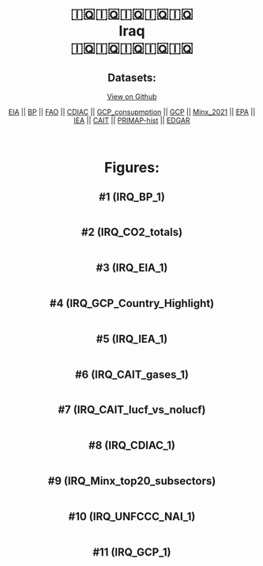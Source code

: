 
<center>
<h1 align="center">
🇮🇶🇮🇶🇮🇶🇮🇶🇮🇶
<br>
Iraq
<br>
🇮🇶🇮🇶🇮🇶🇮🇶🇮🇶
</h1>
<h2>Datasets:</h2>
<p><a href="https://github.com/dquintani/GreenhouseData/tree/master/country_data/IRQ_Iraq/data">View on Github</a>
<br></p><p><a href="data/IRQ_EIA.csv">EIA</a> || <a href="data/IRQ_BP.csv">BP</a> || <a href="data/IRQ_FAO.csv">FAO</a> || <a href="data/IRQ_CDIAC.csv">CDIAC</a> || <a href="data/IRQ_GCP_consupmption.csv">GCP_consupmption</a> || <a href="data/IRQ_GCP.csv">GCP</a> || <a href="data/IRQ_Minx_2021.csv">Minx_2021</a> || <a href="data/IRQ_EPA.csv">EPA</a> || <a href="data/IRQ_IEA.csv">IEA</a> || <a href="data/IRQ_CAIT.csv">CAIT</a> || <a href="data/IRQ_PRIMAP-hist.csv">PRIMAP-hist</a> || <a href="data/IRQ_EDGAR.csv">EDGAR</a></p><p><br></p>
<h1>Figures:</h1><h2>#1 (IRQ_BP_1)</h2>
<p><img alt="" src="figures/IRQ_BP_1.png" /></p><h2>#2 (IRQ_CO2_totals)</h2>
<p><img alt="" src="figures/IRQ_CO2_totals.png" /></p><h2>#3 (IRQ_EIA_1)</h2>
<p><img alt="" src="figures/IRQ_EIA_1.png" /></p><h2>#4 (IRQ_GCP_Country_Highlight)</h2>
<p><img alt="" src="figures/IRQ_GCP_Country_Highlight.png" /></p><h2>#5 (IRQ_IEA_1)</h2>
<p><img alt="" src="figures/IRQ_IEA_1.png" /></p><h2>#6 (IRQ_CAIT_gases_1)</h2>
<p><img alt="" src="figures/IRQ_CAIT_gases_1.png" /></p><h2>#7 (IRQ_CAIT_lucf_vs_nolucf)</h2>
<p><img alt="" src="figures/IRQ_CAIT_lucf_vs_nolucf.png" /></p><h2>#8 (IRQ_CDIAC_1)</h2>
<p><img alt="" src="figures/IRQ_CDIAC_1.png" /></p><h2>#9 (IRQ_Minx_top20_subsectors)</h2>
<p><img alt="" src="figures/IRQ_Minx_top20_subsectors.png" /></p><h2>#10 (IRQ_UNFCCC_NAI_1)</h2>
<p><img alt="" src="figures/IRQ_UNFCCC_NAI_1.png" /></p><h2>#11 (IRQ_GCP_1)</h2>
<p><img alt="" src="figures/IRQ_GCP_1.png" /></p>